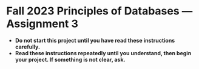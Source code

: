 # Fall 2023 Principles of Databases — Assignment 3

* **Do not start this project until you have read these instructions carefully.**
* **Read these instructions repeatedly until you understand, then begin your project. If something is not clear, ask.**
